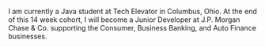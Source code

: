 <html>
<head>
  <div>
  <title> Welcome to Jaimin's Portfolio </title>
  </div>  
  <div class="ParaOne">
  <p> I am currently a Java student at Tech Elevator in Columbus, Ohio. At the end of this 14 week cohort, I will become a Junior Developer at J.P. Morgan Chase & Co. supporting the Consumer, Business Banking, and Auto Finance businesses. </p1>
</div>
